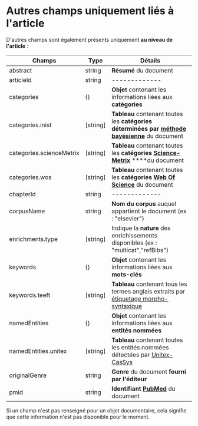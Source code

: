 # Autres champs uniquement liés à l'article

D'autres champs sont également présents uniquement **au niveau de l'article** :

| Champs | Type | Détails |
| --- | --- | --- |
| abstract | string | **Résumé** du document |
| articleId | string | ------------- |
| categories | {} | **Objet** contenant les informations liées aux **catégories** |
| categories.inist | \[string\] | **Tableau** contenant toutes les **catégories déterminées par** [**méthode bayésienne**](https://fr.wikipedia.org/wiki/Classification_na%C3%AFve_bay%C3%A9sienne) du document |
| categories.scienceMetrix | \[string\] | **Tableau** contenant toutes les **catégories** [**Science-Metrix**](http://science-metrix.com/) ****du document |
| categories.wos | \[string\] | **Tableau** contenant toutes les **catégories** [**Web Of Science**](https://clarivate.com/products/web-of-science/) du document |
| chapterId | string | ------------- |
| corpusName | string | **Nom du corpus** auquel appartient le document \(ex : "elsevier"\) |
| enrichments.type | \[string\] | Indique la **nature** des enrichissements disponibles \(ex : "multicat","refBibs"\) |
| keywords | {} | **Objet** contenant les informations liées aux **mots-clés** |
| keywords.teeft | \[string\] | **Tableau** contenant tous les termes anglais extraits par [étiquetage morpho-syntaxique](https://fr.wikipedia.org/wiki/%C3%89tiquetage_morpho-syntaxique) |
| namedEntities | {} | **Objet** contenant les informations liées aux **entités nommées** |
| namedEntities.unitex | \[string\] | **Tableau** contenant toutes les entités nommées détectées par [Unitex-CasSys](http://tln.li.univ-tours.fr/Tln_Istex.html) |
| originalGenre | string | **Genre** du document **fourni par l'éditeur** |
| pmid | string | **Identifiant** [**PubMed**](https://www.ncbi.nlm.nih.gov/pubmed/) du document |

Si un champ n'est pas renseigné pour un objet documentaire, cela signifie que cette information n'est pas disponible pour le moment.

